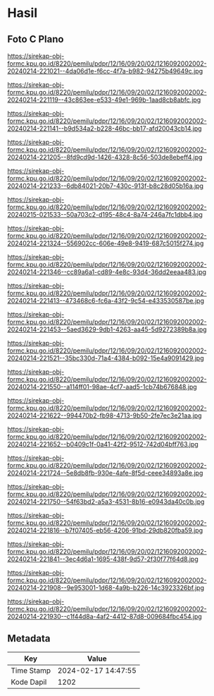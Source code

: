 # Hasil

## Foto C Plano

https://sirekap-obj-formc.kpu.go.id/8220/pemilu/pdpr/12/16/09/20/02/1216092002002-20240214-221021--4da06d1e-f6cc-4f7a-b982-94275b49649c.jpg

https://sirekap-obj-formc.kpu.go.id/8220/pemilu/pdpr/12/16/09/20/02/1216092002002-20240214-221119--43c863ee-e533-49e1-969b-1aad8cb8abfc.jpg

https://sirekap-obj-formc.kpu.go.id/8220/pemilu/pdpr/12/16/09/20/02/1216092002002-20240214-221141--b9d534a2-b228-46bc-bb17-afd20043cb14.jpg

https://sirekap-obj-formc.kpu.go.id/8220/pemilu/pdpr/12/16/09/20/02/1216092002002-20240214-221205--8fd9cd9d-1426-4328-8c56-503de8ebeff4.jpg

https://sirekap-obj-formc.kpu.go.id/8220/pemilu/pdpr/12/16/09/20/02/1216092002002-20240214-221233--6db84021-20b7-430c-913f-b8c28d05b16a.jpg

https://sirekap-obj-formc.kpu.go.id/8220/pemilu/pdpr/12/16/09/20/02/1216092002002-20240215-021533--50a703c2-d195-48c4-8a74-246a7fc1dbb4.jpg

https://sirekap-obj-formc.kpu.go.id/8220/pemilu/pdpr/12/16/09/20/02/1216092002002-20240214-221324--556902cc-606e-49e8-9419-687c5015f274.jpg

https://sirekap-obj-formc.kpu.go.id/8220/pemilu/pdpr/12/16/09/20/02/1216092002002-20240214-221346--cc89a6a1-cd89-4e8c-93d4-36dd2eeaa483.jpg

https://sirekap-obj-formc.kpu.go.id/8220/pemilu/pdpr/12/16/09/20/02/1216092002002-20240214-221413--473468c6-fc6a-43f2-9c54-e433530587be.jpg

https://sirekap-obj-formc.kpu.go.id/8220/pemilu/pdpr/12/16/09/20/02/1216092002002-20240214-221453--5aed3629-9db1-4263-aa45-5d9272389b8a.jpg

https://sirekap-obj-formc.kpu.go.id/8220/pemilu/pdpr/12/16/09/20/02/1216092002002-20240214-221521--35bc330d-71a4-4384-b092-15e4a9091429.jpg

https://sirekap-obj-formc.kpu.go.id/8220/pemilu/pdpr/12/16/09/20/02/1216092002002-20240214-221550--a114ff01-98ae-4cf7-aad5-1cb74b676848.jpg

https://sirekap-obj-formc.kpu.go.id/8220/pemilu/pdpr/12/16/09/20/02/1216092002002-20240214-221622--994470b2-fb98-4713-9b50-2fe7ec3e21aa.jpg

https://sirekap-obj-formc.kpu.go.id/8220/pemilu/pdpr/12/16/09/20/02/1216092002002-20240214-221652--b0409c1f-0a41-42f2-9512-742d04bff763.jpg

https://sirekap-obj-formc.kpu.go.id/8220/pemilu/pdpr/12/16/09/20/02/1216092002002-20240214-221724--5e8db8fb-930e-4afe-8f5d-ceee34893a8e.jpg

https://sirekap-obj-formc.kpu.go.id/8220/pemilu/pdpr/12/16/09/20/02/1216092002002-20240214-221750--54f63bd2-a5a3-4531-8b16-e0943da40c0b.jpg

https://sirekap-obj-formc.kpu.go.id/8220/pemilu/pdpr/12/16/09/20/02/1216092002002-20240214-221816--b7f07405-eb56-4206-91bd-29db820fba59.jpg

https://sirekap-obj-formc.kpu.go.id/8220/pemilu/pdpr/12/16/09/20/02/1216092002002-20240214-221841--3ec4d6a1-1695-438f-9d57-2f30f77f64d8.jpg

https://sirekap-obj-formc.kpu.go.id/8220/pemilu/pdpr/12/16/09/20/02/1216092002002-20240214-221908--9e953001-1d68-4a9b-b226-14c3923326bf.jpg

https://sirekap-obj-formc.kpu.go.id/8220/pemilu/pdpr/12/16/09/20/02/1216092002002-20240214-221930--c1f44d8a-4af2-4412-87d8-009684fbc454.jpg


## Metadata

| Key        | Value               |
| ---------- | ------------------- |
| Time Stamp | 2024-02-17 14:47:55 |
| Kode Dapil | 1202                |



